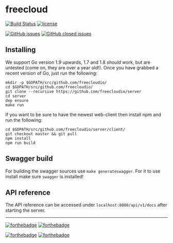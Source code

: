 # freecloud

[![Build Status](https://travis-ci.com/freecloudio/server.svg?branch=master)](https://travis-ci.org/freecloudio/freecloud)
[![license](https://img.shields.io/github/license/freecloudio/server.svg)](https://github.com/freecloudio/freecloud/blob/master/LICENSE)


[![GitHub issues](https://img.shields.io/github/issues-raw/freecloudio/server.svg)](https://github.com/freecloudio/freecloud/issues?q=is%3Aopen+is%3Aissue)
[![GitHub closed issues](https://img.shields.io/github/issues-closed-raw/freecloudio/server.svg)](https://github.com/freecloudio/freecloud/issues?q=is%3Aissue+is%3Aclosed)


## Installing

We support Go version 1.9 upwards, 1.7 and 1.8 *should* work, but are untested (come on, they are over a year old!).
Once you have grabbed a recent version of Go, just run the following:

```
mkdir -p $GOPATH/src/github.com/freecloudio/
cd $GOPATH/src/github.com/freecloudio/
git clone --recursive https://github.com/freecloudio/server
cd server
dep ensure
make run
```

If you want to be sure to have the newest web-client then install npm and run the following:

```
cd $GOPATH/src/github.com/freecloudio/server/client/
git checkout master && git pull
npm install
npm run build
```

## Swagger build

For building the swagger sources use `make generateswagger`.
For it to use install make sure `swagger` is installed!

## API reference

The API reference can be accessed under `localhost:8080/api/v1/docs` after starting the server.

___

[![forthebadge](https://forthebadge.com/images/badges/made-with-go.svg)](https://forthebadge.com)
[![forthebadge](https://forthebadge.com/images/badges/gluten-free.svg)](https://forthebadge.com)

[![forthebadge](https://forthebadge.com/images/badges/contains-technical-debt.svg)](https://forthebadge.com)
[![forthebadge](https://forthebadge.com/images/badges/built-with-love.svg)](https://forthebadge.com)